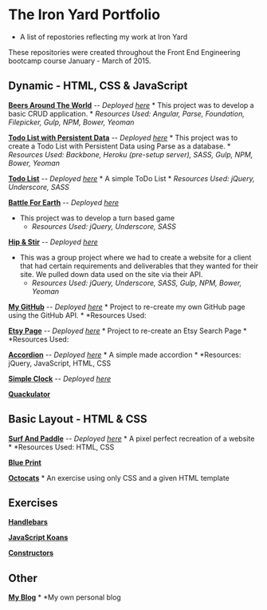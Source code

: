 # The Iron Yard Portfolio
* A list of repostories reflecting my work at Iron Yard

These repositories were created throughout the Front End Engineering bootcamp course January - March of 2015.

## Dynamic - HTML, CSS & JavaScript

**[Beers Around The World](https://github.com/ssettle3/ngBeers)**
 -- *Deployed [here](http://ssettle3.github.io/ngBeers/#/)*
 	* This project was to develop a basic CRUD application.
 	* *Resources Used: Angular, Parse, Foundation, Filepicker, Gulp, NPM, Bower, Yeoman*

**[Todo List with Persistent Data](https://github.com/ssettle3/Backbone-Todo)**
 -- *Deployed [here](http://ssettle3.github.io/Backbone-Todo/)*
	* This project was to create a Todo List with Persistent Data using Parse as a database.
	* *Resources Used: Backbone, Heroku (pre-setup server), SASS, Gulp, NPM, Bower, Yeoman*

**[Todo List](https://github.com/ssettle3/ToDo-List)**
 -- *Deployed [here](http://ssettle3.github.io/ToDo-List/)*
	* A simple ToDo List
	* *Resources Used: jQuery, Underscore, SASS*

**[Battle For Earth](https://github.com/ssettle3/myGame)**
 -- *Deployed [here](http://development.js-game.divshot.io/)*
  * This project was to develop a turn based game
	* *Resources Used: jQuery, Underscore, SASS*

**[Hip & Stir](https://github.com/xeinherjar/Hip-and-Spur)**
 -- *Deployed [here](http://xeinherjar.github.io/Hip-and-Spur/)*
  * This was a group project where we had to create a website for a client that had certain requirements and deliverables that they wanted for their site. We pulled down data used on the site via their API.
	* *Resources Used: jQuery, Underscore, SASS, Gulp, NPM, Bower, Yeoman*

**[My GitHub](https://github.com/ssettle3/GitHub)**
 -- *Deployed [here](http://ssettle3.github.io/GitHub/)*
 	* Project to re-create my own GitHub page using the GitHub API.
 	* *Resources Used: 

**[Etsy Page](https://github.com/ssettle3/EtsyjQuery)**
 -- *Deployed [here](http://ssettle3.github.io/EtsyjQuery/)*
	* Project to re-create an Etsy Search Page
	* *Resources Used:

**[Accordion](https://github.com/ssettle3/Accordion)**
 -- *Deployed [here](http://ssettle3.github.io/Accordion/)*
	* A simple made accordion
	* *Resources: jQuery, JavaScript, HTML, CSS

**[Simple Clock](https://github.com/ssettle3/DigiClock)**
 -- *Deployed [here](http://ssettle3.github.io/DigiClock/)*

**[Quackulator](https://github.com/ssettle3/JS-Calculator)**


## Basic Layout - HTML & CSS

**[Surf And Paddle](https://github.com/ssettle3/Surf-Paddle)**
 -- *Deployed [here](http://ssettle3.github.io/Surf-Paddle/)*
	* A pixel perfect recreation of a website
	* *Resources Used: HTML, CSS

**[Blue Print](https://github.com/ssettle3/Blue-Print)**

**[Octocats](https://github.com/ssettle3/Octocats)**
	* An exercise using only CSS and a given HTML template

## Exercises

**[Handlebars](https://github.com/ssettle3/handlebarsEx)**

**[JavaScript Koans](https://github.com/ssettle3/javascript-koans/tree/passing/koans)**

**[Constructors](https://github.com/ssettle3/Constructors-tiy-13)**

[]()

## Other

**[My Blog](https://ssettle3.wordpress.com/)**
	* *My own personal blog